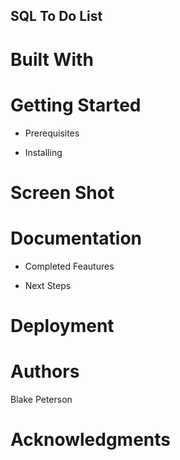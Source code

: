 ## SQL To Do List

# Built With

# Getting Started

  - Prerequisites

  - Installing

# Screen Shot

# Documentation

  - Completed Feautures

  - Next Steps

# Deployment

# Authors
Blake Peterson

# Acknowledgments 